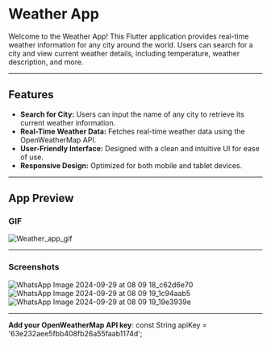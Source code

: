 # Weather App

Welcome to the Weather App! This Flutter application provides real-time weather information for any city around the world. Users can search for a city and view current weather details, including temperature, weather description, and more.
____________________________________________________________________________________________________
## Features

- **Search for City:** Users can input the name of any city to retrieve its current weather information.
- **Real-Time Weather Data:** Fetches real-time weather data using the OpenWeatherMap API.
- **User-Friendly Interface:** Designed with a clean and intuitive UI for ease of use.
- **Responsive Design:** Optimized for both mobile and tablet devices.
____________________________________________________________________________________________
## App Preview
### GIF

![Weather_app_gif](https://github.com/user-attachments/assets/17526724-8e9b-4770-8944-d2413f6987fa)


______________________________________________________________________________________________
### Screenshots

![WhatsApp Image 2024-09-29 at 08 09 18_c62d6e70](https://github.com/user-attachments/assets/de4c9d0d-2c87-4b8a-bef5-2c1b4f2c39c7)
![WhatsApp Image 2024-09-29 at 08 09 19_1c94aab5](https://github.com/user-attachments/assets/67170def-dc50-4cb3-b726-9007a291e6b7)
![WhatsApp Image 2024-09-29 at 08 09 19_19e3939e](https://github.com/user-attachments/assets/b8aef8da-d6f7-4171-99a5-70b9e459de07)


_______________________________________________________________________


 **Add your OpenWeatherMap API key**:
   const String apiKey = '63e232aee5fbb408fb26a55faab1174d';
